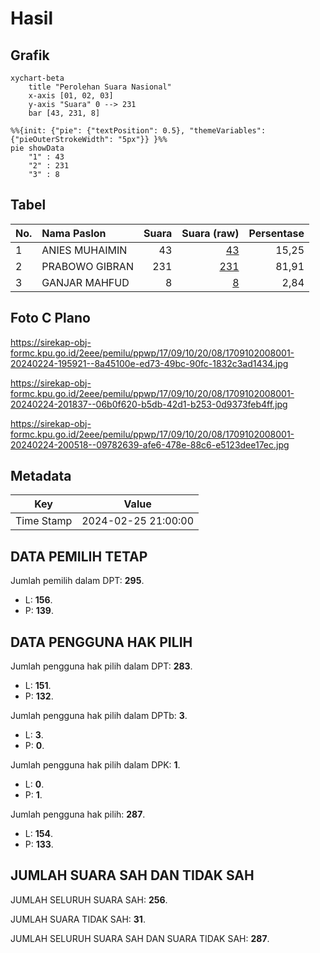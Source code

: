# Hasil

## Grafik

```mermaid
xychart-beta
    title "Perolehan Suara Nasional"
    x-axis [01, 02, 03]
    y-axis "Suara" 0 --> 231
    bar [43, 231, 8]
```

```mermaid
%%{init: {"pie": {"textPosition": 0.5}, "themeVariables": {"pieOuterStrokeWidth": "5px"}} }%%
pie showData
    "1" : 43
    "2" : 231
    "3" : 8
```

## Tabel

| No. | Nama Paslon    | Suara | Suara (raw) | Persentase |
|:--- |:-------------- | -----:| -----------:| ----------:|
| 1   | ANIES MUHAIMIN | 43    | [43][p-1]   | 15,25      |
| 2   | PRABOWO GIBRAN | 231   | [231][p-2]  | 81,91      |
| 3   | GANJAR MAHFUD  | 8     | [8][p-3]    | 2,84       |


[p-1]: https://github.com/gigit-pemilu/pemilu-2024/blob/main/pilpres/hitung-suara/sub/17-bengkulu/sub/09-bengkulu-tengah/sub/10-bang-haji/sub/2008-air-napal/sub/001-tps/sub/paslon-1.txt
[p-2]: https://github.com/gigit-pemilu/pemilu-2024/blob/main/pilpres/hitung-suara/sub/17-bengkulu/sub/09-bengkulu-tengah/sub/10-bang-haji/sub/2008-air-napal/sub/001-tps/sub/paslon-2.txt
[p-3]: https://github.com/gigit-pemilu/pemilu-2024/blob/main/pilpres/hitung-suara/sub/17-bengkulu/sub/09-bengkulu-tengah/sub/10-bang-haji/sub/2008-air-napal/sub/001-tps/sub/paslon-3.txt

## Foto C Plano

https://sirekap-obj-formc.kpu.go.id/2eee/pemilu/ppwp/17/09/10/20/08/1709102008001-20240224-195921--8a45100e-ed73-49bc-90fc-1832c3ad1434.jpg

https://sirekap-obj-formc.kpu.go.id/2eee/pemilu/ppwp/17/09/10/20/08/1709102008001-20240224-201837--06b0f620-b5db-42d1-b253-0d9373feb4ff.jpg

https://sirekap-obj-formc.kpu.go.id/2eee/pemilu/ppwp/17/09/10/20/08/1709102008001-20240224-200518--09782639-afe6-478e-88c6-e5123dee17ec.jpg


## Metadata

| Key        | Value               |
| ---------- | ------------------- |
| Time Stamp | 2024-02-25 21:00:00 |


## DATA PEMILIH TETAP

Jumlah pemilih dalam DPT: **295**.
 * L: **156**.
 * P: **139**.

## DATA PENGGUNA HAK PILIH

Jumlah pengguna hak pilih dalam DPT: **283**.
 * L: **151**.
 * P: **132**.

Jumlah pengguna hak pilih dalam DPTb: **3**.
 * L: **3**.
 * P: **0**.

Jumlah pengguna hak pilih dalam DPK: **1**.
 * L: **0**.
 * P: **1**.

Jumlah pengguna hak pilih: **287**.
 * L: **154**.
 * P: **133**.

## JUMLAH SUARA SAH DAN TIDAK SAH

JUMLAH SELURUH SUARA SAH: **256**.

JUMLAH SUARA TIDAK SAH: **31**.

JUMLAH SELURUH SUARA SAH DAN SUARA TIDAK SAH: **287**.


